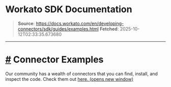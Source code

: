 # Workato SDK Documentation

> **Source**: https://docs.workato.com/en/developing-connectors/sdk/guides/examples.html
> **Fetched**: 2025-10-12T02:33:35.673680

---

# [#](<#connector-examples>) Connector Examples

Our community has a wealth of connectors that you can find, install, and inspect the code. Check them out [here. (opens new window)](<https://app.workato.com/browse/connectors>)
